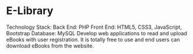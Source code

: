 # E-Library
Technology Stack:
Back End: PHP
Front End: HTML5, CSS3, JavaScript, Bootstrap
Database: MySQL
Develop web applications to read and upload eBooks with user registration. It is totally free to
use and end users can download eBooks from the website.
